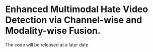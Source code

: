 # Enhanced Multimodal Hate Video Detection via Channel-wise and Modality-wise Fusion.

The code will be released at a later date.
